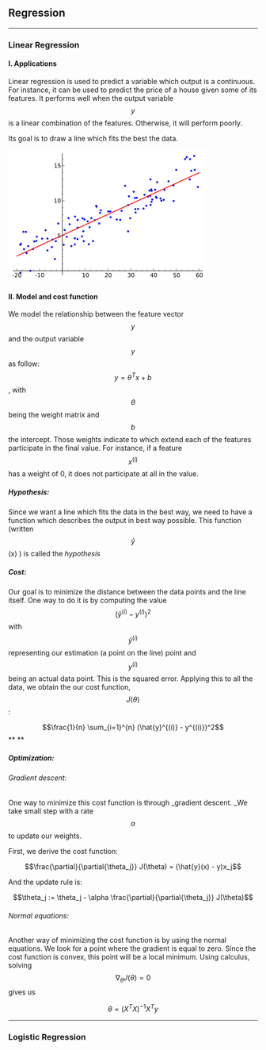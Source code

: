 ## Regression

---

### Linear Regression

#### **I. Applications**

Linear regression is used to predict a variable which output is a continuous. For instance, it can be used to predict the price of a house given some of its features. It performs well when the output variable $$y$$ is a linear combination of the features. Otherwise, it will perform poorly.

Its goal is to draw a line which fits the best the data.

![](/assets/linear_regression.png)

#### **II. Model and cost function**

We model the relationship between the feature vector $$y$$ and the output variable $$y$$ as follow: $$y = \theta^T x + b$$, with $$\theta$$ being the weight matrix and $$b$$ the intercept. Those weights indicate to which extend each of the features participate in the final value. For instance, if a feature $$x^{(i)}$$ has a weight of 0, it does not participate at all in the value.

##### **Hypothesis:**

Since we want a line which fits the data in the best way,  we need to have a function which describes the output in best way possible. This function \(written $$\hat{y}$$\(x\) \) is called the _hypothesis_

##### **Cost:**

Our goal is to minimize the distance between the data points and the line itself. One way to do it is by computing the value $$(\hat{y}^{(i)} - y^{(i)})^2$$ with $$\hat{y}^{(i)}$$ representing our estimation \(a point on the line\) point and $$y^{(i)}$$ being an actual data point. This is the squared error. Applying this to all the data, we obtain the our cost function, $$J(\theta)$$ :

$$\frac{1}{n} \sum_{i=1}^{n} (\hat{y}^{(i)} - y^{(i)})^2$$**  **

##### **Optimization:**

###### Gradient descent:

One way to minimize this cost function is through _gradient descent. _We take small step with a rate $$\alpha$$ to update our weights.

First, we derive the cost function:

$$$$$$\frac{\partial}{\partial{\theta_j}} J(\theta) = (\hat{y}(x) - y)x_j$$

And the update rule is:

$$\theta_j := \theta_j - \alpha \frac{\partial}{\partial{\theta_j}} J(\theta)$$

###### Normal equations:

Another way of minimizing the cost function is by using the normal equations. We look for a point where the gradient is equal to zero. Since the cost function is convex, this point will be a local minimum. Using calculus, solving $$\nabla_\theta J(\theta) = 0$$ gives us 

$$\theta = (X^T X)^{-1} X^T y$$

---

### Logistic Regression






